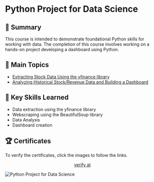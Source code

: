 # Python Project for Data Science

## 📄 Summary 
This course is intended to demonstrate foundational Python skills for working with data. The completion of this course involves working on a hands-on project developing a dashboard using Python.

## 📑 Main Topics 
- [Extracting Stock Data Using the yfinance library](https://github.com/anaskhan073/Certificates/blob/main/IBM%20Coursera/05.%20Python%20Project%20for%20Data%20Science/Extracting%20Stock%20Data%20Using%20the%20yfinance%20Library.ipynb)
- [Analyzing Historical Stock/Revenue Data and Building a Dashboard](https://github.com/anaskhan073/Certificates/blob/main/IBM%20Coursera/05.%20Python%20Project%20for%20Data%20Science/Final%20Assignment.ipynb)

## 🔑 Key Skills Learned 
- Data extraction using the yfinance library
- Webscraping using the BeautifulSoup library
- Data Analysis
- Dashboard creation

## 🏆 Certificates 
To verify the certificates, click the images to follow the links.

<p align="middle">
  <a href="https://www.coursera.org/account/accomplishments/verify/C6ULJ01KQRSB">
    verify at
  </a>
  
  ![Python Project for Data Science](https://github.com/user-attachments/assets/8dc3cce3-60e6-439e-b9db-79a9416c1721)
</p>
